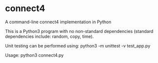 # connect4
A command-line connect4 implementation in Python

This is a Python3 program with no non-standard dependencies (standard dependencies include: random, copy, time).

Unit testing can be performed using: python3 -m unittest -v test_app.py

Usage: python3 connect4.py